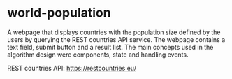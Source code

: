 # world-population
A webpage that displays countries with the population size defined by the users by querying the REST countries API service. 
The webpage contains a text field, submit button and a result list. The main concepts used in the algorithm design were components, state and handling events. 

REST countries API: https://restcountries.eu/
